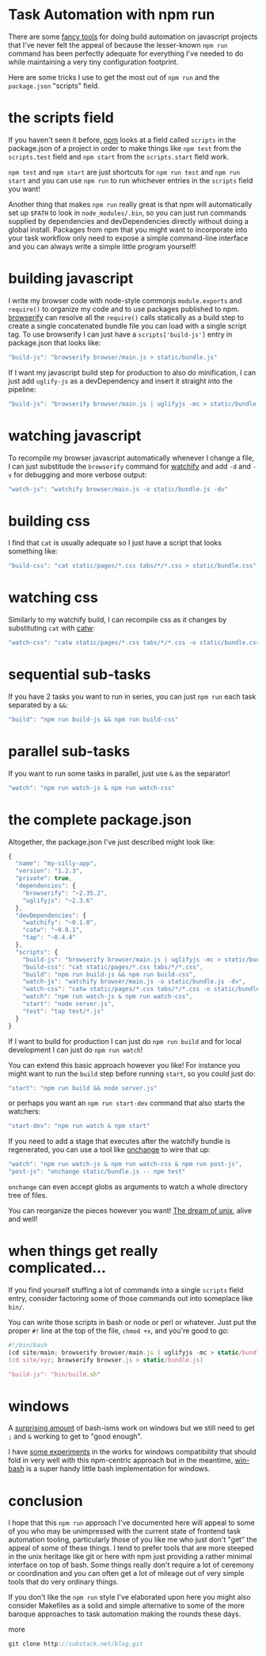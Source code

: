 # Task Automation with npm run

There are some [fancy tools](http://gruntjs.com/) for doing build automation on javascript projects that I've never felt the appeal of because the lesser-known `npm run` command has been perfectly adequate for everything I've needed to do while maintaining a very tiny configuration footprint.

Here are some tricks I use to get the most out of `npm run` and the `package.json` "scripts" field.

# the scripts field

If you haven't seen it before, [npm](https://npmjs.org) looks at a field called `scripts` in the package.json of a project in order to make things like `npm test` from the `scripts.test` field and `npm start` from the `scripts.start` field work.

`npm test` and `npm start` are just shortcuts for `npm run test` and `npm run start` and you can use `npm run` to run whichever entries in the `scripts` field you want!

Another thing that makes `npm run` really great is that npm will automatically set up `$PATH` to look in `node_modules/.bin`, so you can just run commands supplied by dependencies and devDependencies directly without doing a global install. Packages from npm that you might want to incorporate into your task workflow only need to expose a simple command-line interface and you can always write a simple little program yourself!

# building javascript

I write my browser code with node-style commonjs `module.exports` and `require()` to organize my code and to use packages published to npm. [browserify](http://browserify.org) can resolve all the `require()` calls statically as a build step to create a single concatenated bundle file you can load with a single script tag. To use browserify I can just have a `scripts['build-js']` entry in package.json that looks like:

```js
"build-js": "browserify browser/main.js > static/bundle.js"
```

If I want my javascript build step for production to also do minification, I can just add `uglify-js` as a devDependency and insert it straight into the pipeline:

```js
"build-js": "browserify browser/main.js | uglifyjs -mc > static/bundle.js"
```

# watching javascript

To recompile my browser javascript automatically whenever I change a file, I can just substitude the `browserify` command for [watchify](https://npmjs.org/package/watchify) and add `-d` and `-v` for debugging and more verbose output:

```js
"watch-js": "watchify browser/main.js -o static/bundle.js -dv"
```

# building css

I find that `cat` is usually adequate so I just have a script that looks something like:

```js
"build-css": "cat static/pages/*.css tabs/*/*.css > static/bundle.css"
```

# watching css

Similarly to my watchify build, I can recompile css as it changes by substituting `cat` with [catw](https://npmjs.org/package/catw):

```js
"watch-css": "catw static/pages/*.css tabs/*/*.css -o static/bundle.css -v"
```

# sequential sub-tasks

If you have 2 tasks you want to run in series, you can just `npm run` each task separated by a `&&`:

```js
"build": "npm run build-js && npm run build-css"
```

# parallel sub-tasks

If you want to run some tasks in parallel, just use `&` as the separator!

```js
"watch": "npm run watch-js & npm run watch-css"
```

# the complete package.json

Altogether, the package.json I've just described might look like:

```js
{
  "name": "my-silly-app",
  "version": "1.2.3",
  "private": true,
  "dependencies": {
    "browserify": "~2.35.2",
    "uglifyjs": "~2.3.6"
  },
  "devDependencies": {
    "watchify": "~0.1.0",
    "catw": "~0.0.1",
    "tap": "~0.4.4"
  },
  "scripts": {
    "build-js": "browserify browser/main.js | uglifyjs -mc > static/bundle.js",
    "build-css": "cat static/pages/*.css tabs/*/*.css",
    "build": "npm run build-js && npm run build-css",
    "watch-js": "watchify browser/main.js -o static/bundle.js -dv",
    "watch-css": "catw static/pages/*.css tabs/*/*.css -o static/bundle.css -v",
    "watch": "npm run watch-js & npm run watch-css",
    "start": "node server.js",
    "test": "tap test/*.js"
  }
}
```

If I want to build for production I can just do `npm run build` and for local development I can just do `npm run watch`!

You can extend this basic approach however you like! For instance you might want to run the `build` step before running `start`, so you could just do:

```js
"start": "npm run build && node server.js"
```

or perhaps you want an `npm run start-dev` command that also starts the watchers:

```js
"start-dev": "npm run watch & npm start"
```

If you need to add a stage that executes after the watchify bundle is regenerated, you can use a tool like [onchange](https://npmjs.org/package/onchange) to wire that up:

```js
"watch": "npm run watch-js & npm run watch-css & npm run post-js",
"post-js": "onchange static/bundle.js -- npm test"
```

`onchange` can even accept globs as arguments to watch a whole directory tree of files.

You can reorganize the pieces however you want! [The dream of unix](https://www.youtube.com/watch?v=tc4ROCJYbm0), alive and well!

# when things get really complicated...

If you find yourself stuffing a lot of commands into a single `scripts` field entry, consider factoring some of those commands out into someplace like `bin/`.

You can write those scripts in bash or node or perl or whatever. Just put the proper `#!` line at the top of the file, `chmod +x`, and you're good to go:

```js
#!/bin/bash
(cd site/main; browserify browser/main.js | uglifyjs -mc > static/bundle.js)
(cd site/xyz; browserify browser.js > static/bundle.js)

"build-js": "bin/build.sh"
```

# windows

A [surprising amount](https://github.com/isaacs/npm/pull/4058#issuecomment-27439737) of bash-isms work on windows but we still need to get `;` and `&` working to get to "good enough".

I have [some experiments](https://npmjs.org/package/bashful) in the works for windows compatibility that should fold in very well with this npm-centric approach but in the meantime, [win-bash](http://win-bash.sourceforge.net/) is a super handy little bash implementation for windows.

# conclusion

I hope that this `npm run` approach I've documented here will appeal to some of you who may be unimpressed with the current state of frontend task automation tooling, particularly those of you like me who just don't "get" the appeal of some of these things. I tend to prefer tools that are more steeped in the unix heritage like git or here with npm just providing a rather minimal interface on top of bash. Some things really don't require a lot of ceremony or coordination and you can often get a lot of mileage out of very simple tools that do very ordinary things.

If you don't like the `npm run` style I've elaborated upon here you might also consider Makefiles as a solid and simple alternative to some of the more baroque approaches to task automation making the rounds these days.

more

```js
git clone http://substack.net/blog.git
```
